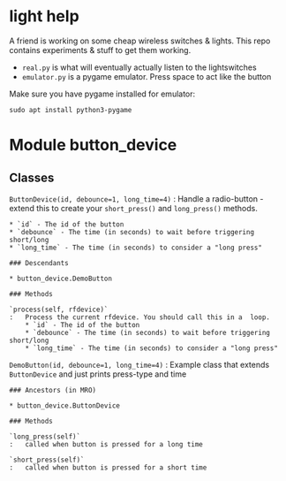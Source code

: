 # light help

A friend is working on some cheap wireless switches & lights. This repo contains experiments & stuff to get them working.

- `real.py` is what will eventually actually listen to the lightswitches
- `emulator.py` is a pygame emulator. Press space to act like the button

Make sure you have pygame installed for emulator:

```
sudo apt install python3-pygame
```

Module button_device
====================

Classes
-------

`ButtonDevice(id, debounce=1, long_time=4)`
:   Handle a radio-button - extend this to create your `short_press()` and `long_press()` methods.
    
    * `id` - The id of the button
    * `debounce` - The time (in seconds) to wait before triggering short/long
    * `long_time` - The time (in seconds) to consider a "long press"

    ### Descendants

    * button_device.DemoButton

    ### Methods

    `process(self, rfdevice)`
    :   Process the current rfdevice. You should call this in a  loop.
        * `id` - The id of the button
        * `debounce` - The time (in seconds) to wait before triggering short/long
        * `long_time` - The time (in seconds) to consider a "long press"

`DemoButton(id, debounce=1, long_time=4)`
:   Example class that extends `ButtonDevice` and just prints press-type and time

    ### Ancestors (in MRO)

    * button_device.ButtonDevice

    ### Methods

    `long_press(self)`
    :   called when button is pressed for a long time

    `short_press(self)`
    :   called when button is pressed for a short time
